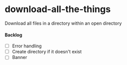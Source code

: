 # download-all-the-things
Download all files in a directory within an open directory

#### Backlog 
- [ ] Error handling
- [ ] Create directory if it doesn't exist
- [ ] Banner
